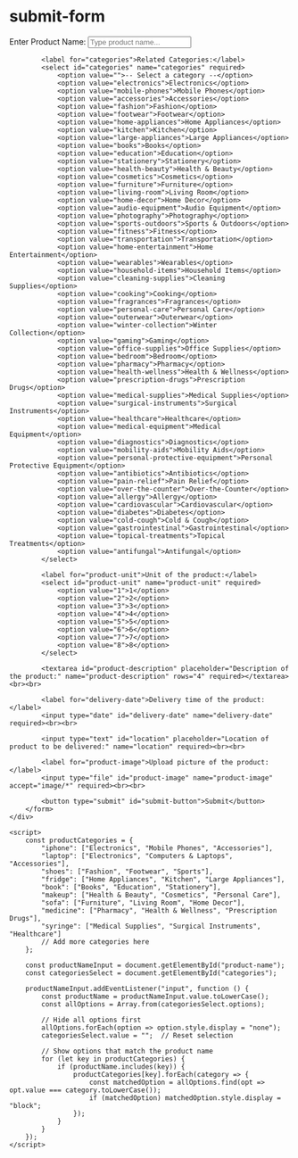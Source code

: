 
# submit-form
<!DOCTYPE html>
<html lang="en">
<head>
    <meta charset="UTF-8">
    <meta name="viewport" content="width=device-width, initial-scale=1.0">
    <title>Product Submission Form</title>
    <link rel="stylesheet" href="submit.css">
</head>

<body>
    <div class="form-container">
        <form action="/submit-product" method="POST" enctype="multipart/form-data" id="product-form">
            <label for="product-name">Enter Product Name:</label>
            <input type="text" id="product-name" name="product-name" placeholder="Type product name..." required>

            <label for="categories">Related Categories:</label>
            <select id="categories" name="categories" required>
                <option value="">-- Select a category --</option>
                <option value="electronics">Electronics</option>
                <option value="mobile-phones">Mobile Phones</option>
                <option value="accessories">Accessories</option>
                <option value="fashion">Fashion</option>
                <option value="footwear">Footwear</option>
                <option value="home-appliances">Home Appliances</option>
                <option value="kitchen">Kitchen</option>
                <option value="large-appliances">Large Appliances</option>
                <option value="books">Books</option>
                <option value="education">Education</option>
                <option value="stationery">Stationery</option>
                <option value="health-beauty">Health & Beauty</option>
                <option value="cosmetics">Cosmetics</option>
                <option value="furniture">Furniture</option>
                <option value="living-room">Living Room</option>
                <option value="home-decor">Home Decor</option>
                <option value="audio-equipment">Audio Equipment</option>
                <option value="photography">Photography</option>
                <option value="sports-outdoors">Sports & Outdoors</option>
                <option value="fitness">Fitness</option>
                <option value="transportation">Transportation</option>
                <option value="home-entertainment">Home Entertainment</option>
                <option value="wearables">Wearables</option>
                <option value="household-items">Household Items</option>
                <option value="cleaning-supplies">Cleaning Supplies</option>
                <option value="cooking">Cooking</option>
                <option value="fragrances">Fragrances</option>
                <option value="personal-care">Personal Care</option>
                <option value="outerwear">Outerwear</option>
                <option value="winter-collection">Winter Collection</option>
                <option value="gaming">Gaming</option>
                <option value="office-supplies">Office Supplies</option>
                <option value="bedroom">Bedroom</option>
                <option value="pharmacy">Pharmacy</option>
                <option value="health-wellness">Health & Wellness</option>
                <option value="prescription-drugs">Prescription Drugs</option>
                <option value="medical-supplies">Medical Supplies</option>
                <option value="surgical-instruments">Surgical Instruments</option>
                <option value="healthcare">Healthcare</option>
                <option value="medical-equipment">Medical Equipment</option>
                <option value="diagnostics">Diagnostics</option>
                <option value="mobility-aids">Mobility Aids</option>
                <option value="personal-protective-equipment">Personal Protective Equipment</option>
                <option value="antibiotics">Antibiotics</option>
                <option value="pain-relief">Pain Relief</option>
                <option value="over-the-counter">Over-the-Counter</option>
                <option value="allergy">Allergy</option>
                <option value="cardiovascular">Cardiovascular</option>
                <option value="diabetes">Diabetes</option>
                <option value="cold-cough">Cold & Cough</option>
                <option value="gastrointestinal">Gastrointestinal</option>
                <option value="topical-treatments">Topical Treatments</option>
                <option value="antifungal">Antifungal</option>
            </select>

            <label for="product-unit">Unit of the product:</label>
            <select id="product-unit" name="product-unit" required>
                <option value="1">1</option>
                <option value="2">2</option>
                <option value="3">3</option>
                <option value="4">4</option>
                <option value="5">5</option>
                <option value="6">6</option>
                <option value="7">7</option>
                <option value="8">8</option>
            </select>

            <textarea id="product-description" placeholder="Description of the product:" name="product-description" rows="4" required></textarea><br><br>

            <label for="delivery-date">Delivery time of the product:</label>
            <input type="date" id="delivery-date" name="delivery-date" required><br><br>

            <input type="text" id="location" placeholder="Location of product to be delivered:" name="location" required><br><br>

            <label for="product-image">Upload picture of the product:</label>
            <input type="file" id="product-image" name="product-image" accept="image/*" required><br><br>

            <button type="submit" id="submit-button">Submit</button>
        </form>
    </div>

    <script>
        const productCategories = {
            "iphone": ["Electronics", "Mobile Phones", "Accessories"],
            "laptop": ["Electronics", "Computers & Laptops", "Accessories"],
            "shoes": ["Fashion", "Footwear", "Sports"],
            "fridge": ["Home Appliances", "Kitchen", "Large Appliances"],
            "book": ["Books", "Education", "Stationery"],
            "makeup": ["Health & Beauty", "Cosmetics", "Personal Care"],
            "sofa": ["Furniture", "Living Room", "Home Decor"],
            "medicine": ["Pharmacy", "Health & Wellness", "Prescription Drugs"],
            "syringe": ["Medical Supplies", "Surgical Instruments", "Healthcare"]
            // Add more categories here
        };

        const productNameInput = document.getElementById("product-name");
        const categoriesSelect = document.getElementById("categories");

        productNameInput.addEventListener("input", function () {
            const productName = productNameInput.value.toLowerCase();
            const allOptions = Array.from(categoriesSelect.options);

            // Hide all options first
            allOptions.forEach(option => option.style.display = "none");
            categoriesSelect.value = "";  // Reset selection

            // Show options that match the product name
            for (let key in productCategories) {
                if (productName.includes(key)) {
                    productCategories[key].forEach(category => {
                        const matchedOption = allOptions.find(opt => opt.value === category.toLowerCase());
                        if (matchedOption) matchedOption.style.display = "block";
                    });
                }
            }
        });
    </script>
</body>
</html>
